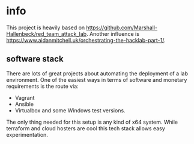 # info
This project is heavily based on https://github.com/Marshall-Hallenbeck/red_team_attack_lab.
Another influence is https://www.aidanmitchell.uk/orchestrating-the-hacklab-part-1/.

## software stack
There are lots of great projects about automating the deployment of a lab environment. One of the easiest ways in terms of software and monetary requirements is the route via:
- Vagrant
- Ansible
- Virtualbox
and some Windows test versions.

The only thing needed for this setup is any kind of x64 system. While terraform and cloud hosters are cool this tech stack allows easy experimentation. 